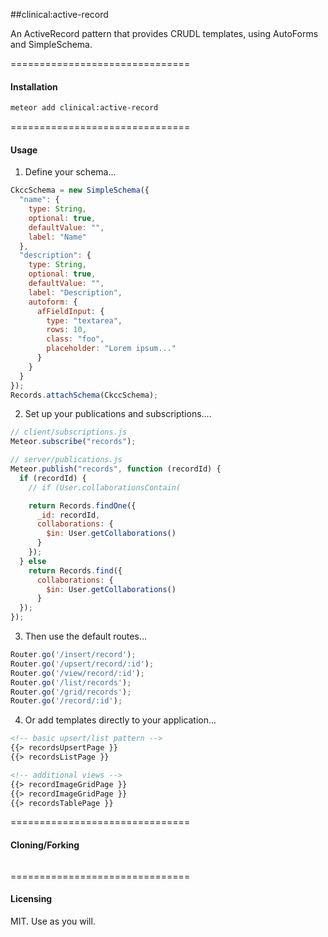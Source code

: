 ##clinical:active-record  

An ActiveRecord pattern that provides CRUDL templates, using AutoForms and SimpleSchema.

===============================
#### Installation  

````bash
meteor add clinical:active-record
````

===============================
#### Usage  

1.  Define your schema...

```js
CkccSchema = new SimpleSchema({
  "name": {
    type: String,
    optional: true,
    defaultValue: "",
    label: "Name"
  },
  "description": {
    type: String,
    optional: true,
    defaultValue: "",
    label: "Description",
    autoform: {
      afFieldInput: {
        type: "textarea",
        rows: 10,
        class: "foo",
        placeholder: "Lorem ipsum..."
      }
    }
  }
});
Records.attachSchema(CkccSchema);
```

2.  Set up your publications and subscriptions....

```js
// client/subscriptions.js
Meteor.subscribe("records");

// server/publications.js
Meteor.publish("records", function (recordId) {
  if (recordId) {
    // if (User.collaborationsContain(

    return Records.findOne({
      _id: recordId,
      collaborations: {
        $in: User.getCollaborations()
      }
    });
  } else
    return Records.find({
      collaborations: {
        $in: User.getCollaborations()
      }
  });
});
```

3.  Then use the default routes...
````js
Router.go('/insert/record');
Router.go('/upsert/record/:id');
Router.go('/view/record/:id');
Router.go('/list/records');
Router.go('/grid/records');
Router.go('/record/:id');
````

4.  Or add templates directly to your application...

````html
<!-- basic upsert/list pattern -->
{{> recordsUpsertPage }}
{{> recordsListPage }}

<!-- additional views -->
{{> recordImageGridPage }}
{{> recordImageGridPage }}
{{> recordsTablePage }}
````


===============================
#### Cloning/Forking  



````bash

````


===============================
#### Licensing  

MIT.  Use as you will.
